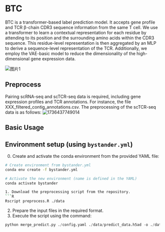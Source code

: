 # **BTC**
BTC is a transformer-based label prediction model. It accepts gene profile and TCR β-chain CDR3 sequence information from the same T cell. We use a transformer to learn a contextual representation for each residue by attending to its position and the surrounding amino acids within the CDR3 sequence. This residue-level representation is then aggregated by an MLP to derive a sequence-level representation of the TCR. Additionally, we employ the VAE-basic model to reduce the dimensionality of the high-dimensional gene expression data. 

![图片1](https://github.com/user-attachments/assets/9f96dc10-818e-4221-a941-4a670ad8d558)

## Preprocess
Pairing scRNA-seq and scTCR-seq data is required, including gene expression profiles and TCR annotations. For instance, the file XXX_filtered_contig_annotations.csv. The preprocessing of the scTCR-seq data is as follows:
![1736437749014](https://github.com/user-attachments/assets/29c5dba5-8265-4f1a-ad80-486a2b42a66f)

## Basic Usage
## Environment setup (using `bystander.yml`)
0. Create and activate the conda environment from the provided YAML file:

```bash
# Create environment from bystander.yml
conda env create -f bystander.yml

# Activate the new environment (name is defined in the YAML)
conda activate bystander

1. Download the preprocessing script from the repository.
```R
Rscript preprocess.R ./data
```
2. Prepare the input files in the required format.
3. Execute the script using the command:
```python
python merge_predict.py ./config.yaml ./data/predict_data.h5ad -o ./data/output.h5ad
```
